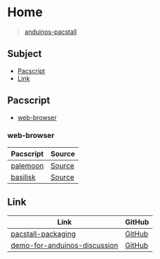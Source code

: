 

# Home

> [anduinos-pacstall](https://github.com/samwhelp/anduinos-pacstall)




## Subject

* [Pacscript](#pacscript)
* [Link](#link)




## Pacscript

* [web-browser](#web-browser)




### web-browser

| Pacscript | Source |
| --------- | ------ |
| [palemoon](https://github.com/samwhelp/anduinos-pacstall/blob/main/packages/palemoon/palemoon.pacscript) | [Source](https://www.palemoon.org/download.shtml) |
| [basilisk](https://github.com/samwhelp/anduinos-pacstall/blob/main/packages/basilisk/basilisk.pacscript) | [Source](https://www.basilisk-browser.org/download.html) |




## Link

| Link | GitHub |
| ---- | ------ |
| [pacstall-packaging](https://samwhelp.github.io/deb-recipe/) | [GitHub](https://github.com/samwhelp/pacstall-packaging) |
| [demo-for-anduinos-discussion](https://samwhelp.github.io/demo-for-anduinos-discussion/) | [GitHub](https://github.com/samwhelp/demo-for-anduinos-discussion) |

